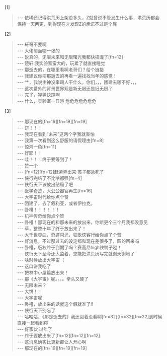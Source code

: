 
[1] 
>--- 依稀还记得洪荒历上架没多久，Z就曾说不管发生什么事，洪荒历都会保持一天两更，到得现在才发现Z的承诺不过是个屁<br>

[2] 
>--- 轩哥不要啊<br>
>--- 大佬前面哪一张的<br>
>--- 说真的，无限未来和无限曙光我都快搞混了[fn=12]<br>
>--- 楚轩:我实验室蛮大的，玩累了就直接睡觉<br>
>--- 那逝去的，在哪里看啊老哥们？给个链接<br>
>--- 我建议你把那逝去的再看一遍找找当年的感觉！<br>
>--- 艹，我说主神没事踢人干什么，你们，，，团建去哪不好，，，<br>
>--- 这次番外的背景世界观是新无限还是旧无限？<br>
>--- 完了，猩猩快跑啊<br>
>--- 什么，实验室一日游
危危危危危危危<br>

[3] 
>--- 那现在的[fn=19][fn=19][fn=19]<br>
>--- 饼！！！<br>
>--- 我现在看到“未来”这两个字我就害怕<br>
>--- 我第一次看到这么舒服的请假理由[fn=8]<br>
>--- 惊鸿一色[fn=11]<br>
>--- 好耶！！<br>
>--- 哇！！！终于要等到了！<br>
>--- 赞一个<br>
>--- [fn=12][fn=12]赶紧弄出来 孩子都急死了<br>
>--- 侠行完结了不比啥都强[fn=4]<br>
>--- 侠行天下该放出结局了吧<br>
>--- 医学奇迹，大公公器官再生[fn=16]<br>
>--- 大宇宙时代给你点个赞<br>
>--- 团建了，去了叙利亚，或者伊拉克。<br>
>--- 卧槽！！！！！！<br>
>--- 机神传奇给你点个赞<br>
>--- 卧槽！那现在的和那未来的放出来，你断更个三个月我都没意见<br>
>--- 草，整整十年了终于放出来了！<br>
>--- 大千世界曲，奇迹闪光，狂歌侠客行给你点了个赞<br>
>--- 好消息，不过那过去的设定都和现在差很多了，圆的回来吗<br>
>--- 卧槽，版权终于到期了吗？赛高尼high铁鸭子哒！<br>
>--- 侠行天下至今还太监着，您能把洪荒历写完就谢天谢地了<br>
>--- 啥时候放出大宇宙（<br>
>--- 这口饼我吃了<br>
>--- 把林中小屋篇放出来！<br>
>--- 那《大宇宙》呢。。。。拳头又硬了<br>
>--- 无限未来？<br>
>--- 大饼！！<br>
>--- 大宇宙呢<br>
>--- 卧槽，放出来的话就这个假就准了!!<br>
>--- 侠行天下别忘了<br>
>--- 哈哈哈，《那是逝去的》我还囤着没看咧[fn=32][fn=32][fn=32]到时候直接一起看到爽<br>
>--- 好家伙 过年了<br>
>--- 终于要放出来了[fn=12][fn=12][fn=12]<br>
>--- 这消息确实比更新都让人开心啊<br>
>--- 那现在的[fn=19][fn=19][fn=19]<br>
